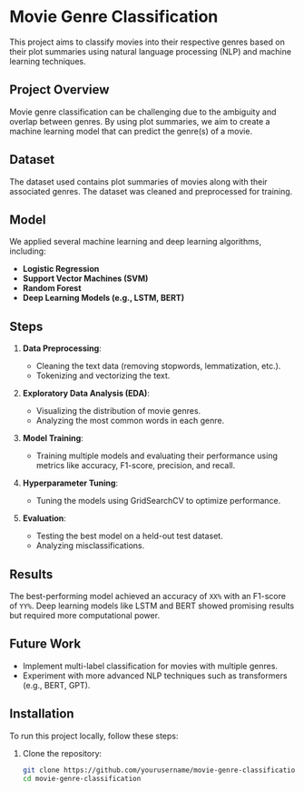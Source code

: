 # Movie Genre Classification

This project aims to classify movies into their respective genres based on their plot summaries using natural language processing (NLP) and machine learning techniques.

## Project Overview

Movie genre classification can be challenging due to the ambiguity and overlap between genres. By using plot summaries, we aim to create a machine learning model that can predict the genre(s) of a movie.

## Dataset

The dataset used contains plot summaries of movies along with their associated genres. The dataset was cleaned and preprocessed for training.

## Model

We applied several machine learning and deep learning algorithms, including:

- **Logistic Regression**
- **Support Vector Machines (SVM)**
- **Random Forest**
- **Deep Learning Models (e.g., LSTM, BERT)**

## Steps

1. **Data Preprocessing**:
   - Cleaning the text data (removing stopwords, lemmatization, etc.).
   - Tokenizing and vectorizing the text.
   
2. **Exploratory Data Analysis (EDA)**:
   - Visualizing the distribution of movie genres.
   - Analyzing the most common words in each genre.
   
3. **Model Training**:
   - Training multiple models and evaluating their performance using metrics like accuracy, F1-score, precision, and recall.
   
4. **Hyperparameter Tuning**:
   - Tuning the models using GridSearchCV to optimize performance.
   
5. **Evaluation**:
   - Testing the best model on a held-out test dataset.
   - Analyzing misclassifications.

## Results

The best-performing model achieved an accuracy of `XX%` with an F1-score of `YY%`. Deep learning models like LSTM and BERT showed promising results but required more computational power.

## Future Work

- Implement multi-label classification for movies with multiple genres.
- Experiment with more advanced NLP techniques such as transformers (e.g., BERT, GPT).

## Installation

To run this project locally, follow these steps:

1. Clone the repository:
   ```bash
   git clone https://github.com/yourusername/movie-genre-classification.git
   cd movie-genre-classification
